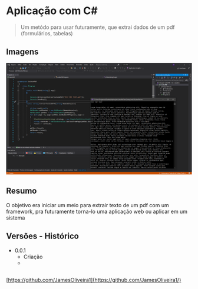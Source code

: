 
# Aplicação com C#

> Um metódo para usar futuramente, que extrai dados de um pdf (formulários, tabelas)

## Imagens

<p>
  <img src="bin/img.PNG" width="650" title="preview">
  
  </p>  <p>  

</p>

## Resumo

O objetivo era iniciar um meio para extrair texto de um pdf com um framework, pra futuramente torna-lo uma aplicação web ou aplicar em um sistema

## Versões - Histórico

* 0.0.1
    * Criação
    * 
## 

[https://github.com/JamesOliveira1](https://github.com/JamesOliveira1/)

